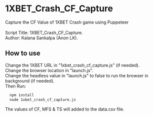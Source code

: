 # 1XBET_Crash_CF_Capture
Capture the CF Value of 1XBET Crash game using Puppeteer
<br /><br />
Script Title: 1XBET_Crash_CF_Capture. <br />
Author: Kalana Sankalpa (Anon LK).<br />

## How to use

Change the 1XBET URL in "1xbet_crash_cf_capture.js" (if needed).
<br />
Change the browser location in "launch.js".
<br />
Change the headless value in "launch.js" to false to run the browser in background (if needed).
<br />
Then Run:

```bash
  npm install
  node 1xbet_crash_cf_capture.js
```
The values of CF, MFS & TS will added to the data.csv file.

